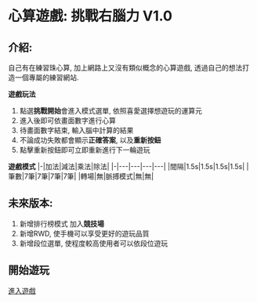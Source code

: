 # 心算遊戲: 挑戰右腦力 V1.0

## 介紹:
自己有在練習珠心算, 加上網路上又沒有類似概念的心算遊戲, 透過自己的想法打造一個專屬的練習網站.

**遊戲玩法**
1. 點選**挑戰開始**會進入模式選單, 依照喜愛選擇想遊玩的運算元
1. 進入後即可依畫面數字進行心算
1. 待畫面數字結束, 輸入腦中計算的結果
1. 不論成功失敗都會顯示**正確答案**, 以及**重新按鈕**
1. 點擊重新按鈕即可立即重新進行下一輪遊玩

**遊戲模式**
|-|加法|減法|乘法|除法|
|-|---|---|---|---|
|間隔|1.5s|1.5s|1.5s|1.5s|
|筆數|7筆|7筆|7筆|7筆|
|轉場|無|脈搏模式|無|無|

## 未來版本:
1. 新增排行榜模式 加入**競技場**
1. 新增RWD, 使手機可以享受更好的遊玩品質
1. 新增段位選單, 使程度較高使用者可以依段位遊玩

## 開始遊玩
[進入遊戲](https://raxcruz.github.io/Game-Calculation/)
